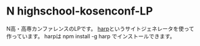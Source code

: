 # N highschool-kosenconf-LP
N高・高専カンファレンスのLPです。
[harp](http://harpjs.com)というサイトジェネレータを使って作っています。
harpは
    npm install -g harp
でインストールできます。
